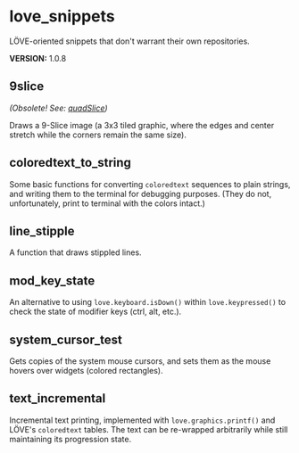 # love\_snippets
LÖVE-oriented snippets that don't warrant their own repositories.

**VERSION:** 1.0.8


## 9slice
*(Obsolete! See: [quadSlice](https://github.com/rabbitboots/quad_slice))*

Draws a 9-Slice image (a 3x3 tiled graphic, where the edges and center stretch while the corners remain the same size).


## coloredtext\_to\_string
Some basic functions for converting `coloredtext` sequences to plain strings, and writing them to the terminal for debugging purposes. (They do not, unfortunately, print to terminal with the colors intact.)


## line\_stipple
A function that draws stippled lines.


## mod\_key\_state
An alternative to using `love.keyboard.isDown()` within `love.keypressed()` to check the state of modifier keys (ctrl, alt, etc.).


## system\_cursor\_test
Gets copies of the system mouse cursors, and sets them as the mouse hovers over widgets (colored rectangles).


## text\_incremental
Incremental text printing, implemented with `love.graphics.printf()` and LÖVE's `coloredtext` tables. The text can be re-wrapped arbitrarily while still maintaining its progression state.

